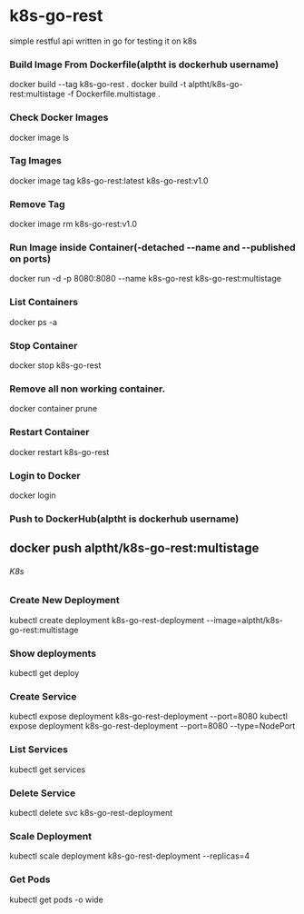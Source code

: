 # k8s-go-rest
simple restful api written in go for testing it on k8s

### Build Image From Dockerfile(alptht is dockerhub username)
docker build --tag k8s-go-rest .
docker build -t alptht/k8s-go-rest:multistage -f Dockerfile.multistage .

### Check Docker Images
docker image ls

### Tag Images
docker image tag k8s-go-rest:latest k8s-go-rest:v1.0

### Remove Tag
docker image rm k8s-go-rest:v1.0

### Run Image inside Container(-detached --name and --published on ports)
docker run -d -p 8080:8080 --name k8s-go-rest k8s-go-rest:multistage

### List Containers
docker ps -a

### Stop Container
docker stop k8s-go-rest

### Remove all non working container.
docker container prune

### Restart Container
docker restart k8s-go-rest

### Login to Docker
docker login

### Push to DockerHub(alptht is dockerhub username)
docker push alptht/k8s-go-rest:multistage
---

###### K8s

### Create New Deployment
kubectl create deployment k8s-go-rest-deployment --image=alptht/k8s-go-rest:multistage

### Show deployments
kubectl get deploy

### Create Service
kubectl expose deployment k8s-go-rest-deployment --port=8080
kubectl expose deployment k8s-go-rest-deployment --port=8080 --type=NodePort

### List Services
kubectl get services

### Delete Service
kubectl delete svc k8s-go-rest-deployment

### Scale Deployment
kubectl scale deployment k8s-go-rest-deployment --replicas=4

### Get Pods
kubectl get pods -o wide